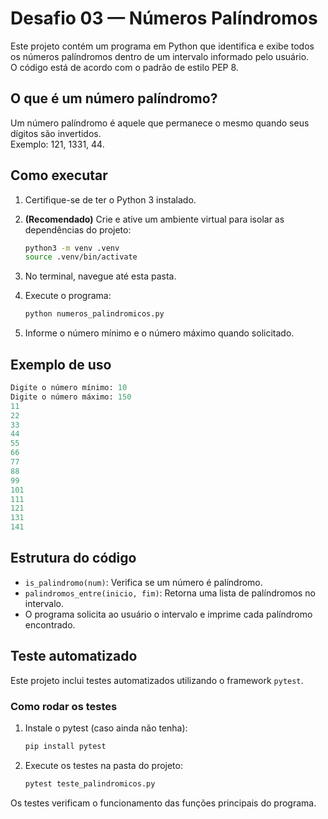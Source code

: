 # Desafio 03 — Números Palíndromos

Este projeto contém um programa em Python que identifica e exibe todos os números palíndromos dentro de um intervalo informado pelo usuário.  
O código está de acordo com o padrão de estilo PEP 8.

## O que é um número palíndromo?

Um número palíndromo é aquele que permanece o mesmo quando seus dígitos são invertidos.  
Exemplo: 121, 1331, 44.

## Como executar

1. Certifique-se de ter o Python 3 instalado.
2. **(Recomendado)** Crie e ative um ambiente virtual para isolar as dependências do projeto:

    ```bash
    python3 -m venv .venv
    source .venv/bin/activate
    ```

3. No terminal, navegue até esta pasta.
4. Execute o programa:

    ```bash
    python numeros_palindromicos.py
    ```

5. Informe o número mínimo e o número máximo quando solicitado.

## Exemplo de uso

```python
Digite o número mínimo: 10
Digite o número máximo: 150
11
22
33
44
55
66
77
88
99
101
111
121
131
141
```

## Estrutura do código

- `is_palindromo(num)`: Verifica se um número é palíndromo.
- `palindromos_entre(inicio, fim)`: Retorna uma lista de palíndromos no intervalo.
- O programa solicita ao usuário o intervalo e imprime cada palíndromo encontrado.

## Teste automatizado

Este projeto inclui testes automatizados utilizando o framework `pytest`.

### Como rodar os testes

1. Instale o pytest (caso ainda não tenha):

    ```bash
    pip install pytest
    ```

2. Execute os testes na pasta do projeto:

    ```bash
    pytest teste_palindromicos.py
    ```

Os testes verificam o funcionamento das funções principais do programa.
